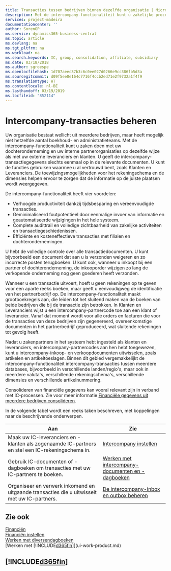 ```yaml
---
title: Transacties tussen bedrijven binnen dezelfde organisatie | Microsoft Docs
description: Met de intercompany-functionaliteit kunt u zakelijke processen en transacties tussen bedrijven binnen dezelfde organisatie vereenvoudigen.
services: project-madeira
documentationcenter: ''
author: SorenGP
ms.service: dynamics365-business-central
ms.topic: article
ms.devlang: na
ms.tgt_pltfrm: na
ms.workload: na
ms.search.keywords: IC, group, consolidation, affiliate, subsidiary
ms.date: 03/18/2018
ms.author: sgroespe
ms.openlocfilehash: 1d707aeec37b3c6c0ee027d0266e9cc386fb5d3a
ms.sourcegitcommit: d09f5ee0e164c7716f4ccb2ed71e2f9732a1f4f9
ms.translationtype: HT
ms.contentlocale: nl-BE
ms.lasthandoff: 03/19/2019
ms.locfileid: "852114"
---
```

# <a name="managing-intercompany-transactions"></a>Intercompany-transacties beheren
Uw organisatie bestaat wellicht uit meerdere bedrijven, maar heeft mogelijk niet hetzelfde aantal boekhoud- en administratieteams. Met de intercompany-functionaliteit kunt u zaken doen met uw dochteronderneming en uw interne partnerorganisaties op dezelfde wijze als met uw externe leveranciers en klanten. U geeft de intercompany-transactiegegevens slechts eenmaal op in de relevante documenten. U kunt de functies gebruiken waarmee u al vertrouwd bent, zoals Klanten en Leveranciers. De toewijzingsmogelijkheden voor het rekeningschema en de dimensies helpen ervoor te zorgen dat de informatie op de juiste plaatsen wordt weergegeven.  

De intercompany-functionaliteit heeft vier voordelen:  

- Verhoogde productiviteit dankzij tijdsbesparing en vereenvoudigde transacties.  
- Geminimaliseerd foutpotentieel door eenmalige invoer van informatie en geautomatiseerde wijzigingen in het hele systeem.  
- Complete audittrail en volledige zichtbaarheid van zakelijke activiteiten en transactiegeschiedenissen.  
- Efficiënte en kosteneffectieve transacties met filialen en dochterondernemingen.  

U hebt de volledige controle over alle transactiedocumenten. U kunt bijvoorbeeld een document dat aan u is verzonden weigeren en zo incorrecte posten terugboeken. U kunt ook, wanneer u inkoopt bij een partner of dochteronderneming, de inkooporder wijzigen zo lang de verkopende onderneming nog geen goederen heeft verzonden.  

Wanneer u een transactie uitvoert, hoeft u geen rekeningen op te geven voor een aparte reeks boeken, maar geeft u eenvoudigweg de identificatie van het partnerbedrijf op. De intercompany-functionaliteit maakt grootboekregels aan, die leiden tot het sluitend maken van de boeken van beide bedrijven die bij de transactie zijn betrokken. In Klanten en Leveranciers wijst u een intercompany-partnercode toe aan een klant of leverancier. Vanaf dat moment wordt voor alle orders en facturen die voor de transacties van deze bedrijven zijn gegenereerd, overeenkomstige documenten in het partnerbedrijf geproduceerd, wat sluitende rekeningen tot gevolg heeft.  

 Nadat u zakenpartners in het systeem hebt ingesteld als klanten en leveranciers, en intercompany-partnercodes aan hen hebt toegewezen, kunt u intercompany-inkoop- en verkoopdocumenten uitwisselen, zoals artikelen en artikeltoeslagen. Binnen dit gebied vergemakkelijkt de intercompany-functionaliteit intercompany-transacties tussen meerdere databases, bijvoorbeeld in verschillende landen/regio's, maar ook in meerdere valuta's, verschillende rekeningschema's, verschillende dimensies en verschillende artikelnummering.  

Consolideren van financiële gegevens kan vooral relevant zijn in verband met IC-processen. Zie voor meer informatie [Financiële gegevens uit meerdere bedrijven consolideren](finance-consolidated-company-reporting.md).

In de volgende tabel wordt een reeks taken beschreven, met koppelingen naar de beschrijvende onderwerpen.

 |Aan |Zie|
 |---|---|
 |Maak uw IC-leveranciers en -klanten als zogenaamde IC-partners en stel een IC-rekeningschema in.|[Intercompany instellen](intercompany-how-setup.md)|
 |Gebruik IC-documenten of -dagboeken om transacties met uw IC-partners te boeken.|[Werken met intercompany-documenten en -dagboeken](intercompany-how-work-documents-journals.md)|
 |Organiseer en verwerk inkomend en uitgaande transacties die u uitwisselt met uw IC-partners.|[De intercompany-inbox en outbox beheren](intercompany-how-manage-intercompany-inbox.md)|

## <a name="see-also"></a>Zie ook
[Financiën](finance.md)  
[Financiën instellen](finance-setup-finance.md)  
[Werken met diversendagboeken](ui-work-general-journals.md)  
[Werken met [!INCLUDE[d365fin](includes/d365fin_md.md)]](ui-work-product.md)

## [!INCLUDE[d365fin](includes/free_trial_md.md)]  
